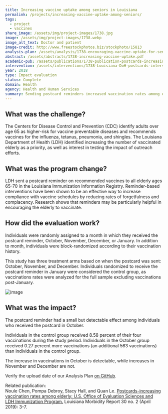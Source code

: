 ```yaml
---
title: Increasing vaccine uptake among seniors in Louisiana
permalink: /projects/increasing-vaccine-uptake-among-seniors/
tags:
  - project
  - vaccines
share_image: /assets/img/project-images/1738.jpg
image: /assets/img/project-images/1738.webp 
image_alt_text: Doctor and patient
image-credit: http://www.freestockphotos.biz/stockphoto/15813
analysis-plan: /assets/analysis/1738-encouraging-vaccine-uptake-for-seniors.pdf
abstract: /assets/abstracts/1738-increasing-vaccine-uptake.pdf
academic-pub: /assets/publications/1738-publication-postcards-increasing-vaccination-rates-among-elderly.pdf
intervention: /assets/interventions/1738-Louisiana-DoH-postcards-intervention-pack.pdf
year: 2018  
type: Impact evaluation
status: Complete
domain: Health
agency: Health and Human Services
summary: Sending postcard reminders increased vaccination rates among elderly
---
```

## What was the challenge?
The Centers for Disease Control and Prevention (CDC) identify adults over age 65 as higher-risk for vaccine preventable diseases and recommends vaccines for the influenza, tetanus, pneumonia, and shingles. The Louisiana Department of Health (LDH) identified increasing the number of vaccinated elderly as a priority, as well as interest in testing the impact of outreach efforts. 

## What was the program change?
LDH sent a postcard reminder on recommended vaccines to all elderly ages 65-70 in the Louisiana Immunization Information Registry. Reminder-based interventions have been shown to be an effective way to increase compliance with vaccine schedules by reducing rates of forgetfulness and complacency. Research shows that reminders may be particularly helpful in encouraging the elderly to vaccinate.

## How did the evaluation work?
Individuals were randomly assigned to a month in which they received the postcard reminder, October, November, December, or January.  In addition to month, individuals were block-randomized according to their vaccination history.  

This study has three treatment arms based on when the postcard was sent: October, November, and December. Individuals randomized to receive the postcard reminder in January were considered the control group, as vaccinations rates were analyzed for the full sample excluding vaccinations post-January.

![image]({{site.baseurl}}/assets/img/project-images/1738-graph.webp)

## What was the impact?
The postcard reminder had a small but detectable effect among individuals who received the postcard in October.  

Individuals in the control group received 8.58 percent of their four vaccinations during the study period.  Individuals in the October group received 0.27 percent more vaccinations (an additional 563 vaccinations) than individuals in the control group. 

The increase in vaccinations in October is detectable, while increases in November and December are not.  

Verify the upload date of our Analysis Plan <a href="https://github.com/gsa-oes/office-of-evaluation-sciences/commits/master/assets/analysis/1738-encouraging-vaccine-uptake-for-seniors.pdf">on GitHub</a>.

Related publication:
<br>
Noule Chen, Pompa Debroy, Stacy Hall, and Quan Le. <a href="http://ldh.la.gov/assets/oph/Center-PHCH/Center-CH/infectious-epi/LMR/2011-2020/2019/marapr19.pdf#page=3">Postcards-increasing vaccination rates among elderly: U.S. Office of Evaluation Sciences and LDH Immunization Program.</a> Louisiana Morbidity Report 30 no. 2 (April 2019): 3-7.
